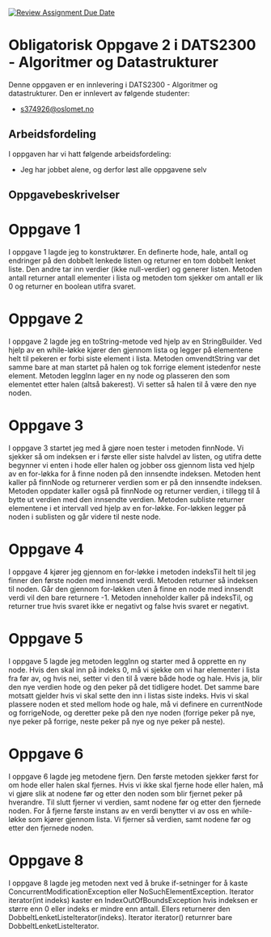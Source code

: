 [![Review Assignment Due Date](https://classroom.github.com/assets/deadline-readme-button-24ddc0f5d75046c5622901739e7c5dd533143b0c8e959d652212380cedb1ea36.svg)](https://classroom.github.com/a/k3TSQYDa)
# Obligatorisk Oppgave 2 i DATS2300 - Algoritmer og Datastrukturer

Denne oppgaven er en innlevering i DATS2300 - Algoritmer og datastrukturer. Den er innlevert av følgende studenter:
* s374926@oslomet.no

## Arbeidsfordeling
I oppgaven har vi hatt følgende arbeidsfordeling:
* Jeg har jobbet alene, og derfor løst alle oppgavene selv

## Oppgavebeskrivelser

# Oppgave 1
I oppgave 1 lagde jeg to konstruktører. En definerte hode, hale, antall og endringer på den dobbelt lenkede listen og returner en tom dobbelt lenket liste. Den andre tar inn verdier (ikke null-verdier) og generer listen. Metoden antall returner antall elementer i lista og metoden tom sjekker om antall er lik 0 og returner en boolean utifra svaret.

# Oppgave 2
I oppgave 2 lagde jeg en toString-metode ved hjelp av en StringBuilder. Ved hjelp av en while-løkke kjører den gjennom lista og legger på elementene helt til pekeren er forbi siste element i lista. Metoden omvendtString var det samme bare at man startet på halen og tok forrige element istedenfor neste element. Metoden leggInn lager en ny node og plasseren den som elementet etter halen (altså bakerest). Vi setter så halen til å være den nye noden.

# Oppgave 3
I oppgave 3 startet jeg med å gjøre noen tester i metoden finnNode. Vi sjekker så om indeksen er i første eller siste halvdel av listen, og utifra dette begynner vi enten i hode eller halen og jobber oss gjennom lista ved hjelp av en for-løkka for å finne noden på den innsendte indeksen. Metoden hent kaller på finnNode og returnerer verdien som er på den innsendte indeksen. Metoden oppdater kaller også på finnNode og returner verdien, i tillegg til å bytte ut verdien med den innsendte verdien. Metoden subliste returner elementene i et intervall ved hjelp av en for-løkke. For-løkken legger på noden i sublisten og går videre til neste node.

# Oppgave 4
I oppgave 4 kjører jeg gjennom en for-løkke i metoden indeksTil helt til jeg finner den første noden med innsendt verdi. Metoden returner så indeksen til noden. Går den gjennom for-løkken uten å finne en node med innsendt verdi vil den bare returnere -1. Metoden inneholder kaller på indeksTil, og returner true hvis svaret ikke er negativt og false hvis svaret er negativt. 

# Oppgave 5
I oppgave 5 lagde jeg metoden leggInn og starter med å opprette en ny node. Hvis den skal inn på indeks 0, må vi sjekke om vi har elementer i lista fra før av, og hvis nei, setter vi den til å være både hode og hale. Hvis ja, blir den nye verdien hode og den peker på det tidligere hodet. Det samme bare motsatt gjelder hvis vi skal sette den inn i listas siste indeks. Hvis vi skal plassere noden et sted mellom hode og hale, må vi definere en currentNode og forrigeNode, og deretter peke på den nye noden (forrige peker på nye, nye peker på forrige, neste peker på nye og nye peker på neste).

# Oppgave 6
I oppgave 6 lagde jeg metodene fjern. Den første metoden sjekker først for om hode eller halen skal fjernes. Hvis vi ikke skal fjerne hode eller halen, må vi gjøre slik at nodene før og etter den noden som blir fjernet peker på hverandre. Til slutt fjerner vi verdien, samt nodene før og etter den fjernede noden. For å fjerne første instans av en verdi benytter vi av oss en while-løkke som kjører gjennom lista. Vi fjerner så verdien, samt nodene før og etter den fjernede noden.

# Oppgave 8
I oppgave 8 lagde jeg metoden next ved å bruke if-setninger for å kaste ConcurrentModificationException eller NoSuchElementException. Iterator<T> iterator(int indeks) kaster en IndexOutOfBoundsException hvis indeksen er større enn 0 eller indeks er mindre enn antall. Ellers returnerer den DobbeltLenketListeIterator(indeks). Iterator<T> iterator() returnrer bare DobbeltLenketListeIterator.
